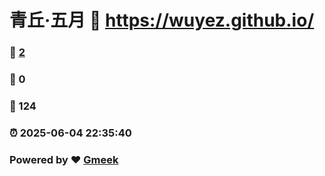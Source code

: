 # 青丘·五月 :link: https://wuyez.github.io/ 
### :page_facing_up: [2](https://wuyez.github.io//tag.html) 
### :speech_balloon: 0 
### :hibiscus: 124 
### :alarm_clock: 2025-06-04 22:35:40 
### Powered by :heart: [Gmeek](https://github.com/Meekdai/Gmeek)
